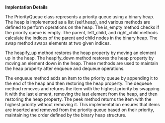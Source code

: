 **Implentation Details**

The PriorityQueue class represents a priority queue using a binary heap. 
The heap is implemented as a list (self.heap), and various methods are defined to perform operations on the heap.
The is_empty method checks if the priority queue is empty. The parent, left_child, and right_child methods calculate 
the indices of the parent and child nodes in the binary heap. The swap method swaps elements at two given indices.

The heapify_up method restores the heap property by moving an element up in the heap. The heapify_down method restores 
the heap property by moving an element down in the heap. These methods are used to maintain the heap property after enqueue and dequeue operations.

The enqueue method adds an item to the priority queue by appending it to the end of the heap and then restoring the heap property. 
The dequeue method removes and returns the item with the highest priority by swapping it with the last element, removing the last 
element from the heap, and then restoring the heap property. The peek method returns the item with the highest priority without removing it.
This implementation ensures that items are inserted and removed from the priority queue based on their priority, maintaining the order 
defined by the binary heap structure.
